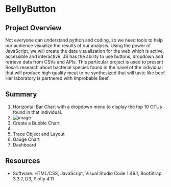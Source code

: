 # BellyButton
## Project Overview
Not everyone can understand python and coding, so we need tools to help our audience visualize the results of our analysis. Using the power of JavaScript, we will create the data visualization for the web which is active, accessible and interactive. JS has the ability to use buttons, dropdown and retrieve data from CSVs and APIs. 
This particular project is used to present Rosa’s research about bacterial species found in the navel of the individual that will produce high quality meat to be synthesized that will taste like beef. Her laboratory is partnered with Improbable Beef.  
## Summary 
1.	Horizontal Bar Chart with a dropdown menu to display the top 10 OTUs found in that individual.
2.	![image](https://user-images.githubusercontent.com/93121665/161502446-c08f55d3-2302-4f1e-9264-8dc415d58c73.png)
3.	Create a Bubble Chart 
4.	
5.	Trace Object and Layout
6.	Gauge Chart
7.	Dashboard
## Resources
* Software: HTML/CSS, JavaScript, Visual Studio Code 1.49.1, BootStrap 3.3.7, D3, Plotly 4.11
